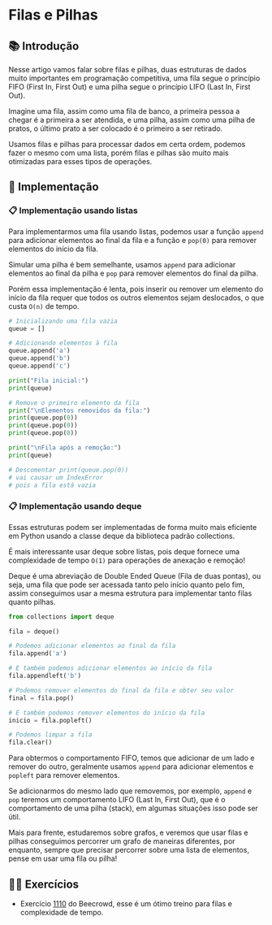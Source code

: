 # Filas e Pilhas

## 📚 Introdução

Nesse artigo vamos falar sobre filas e pilhas, duas estruturas de dados muito importantes em programação competitiva, uma fila segue o princípio FIFO (First In, First Out) e uma pilha segue o princípio LIFO (Last In, First Out).

Imagine uma fila, assim como uma fila de banco, a primeira pessoa a chegar é a primeira a ser atendida, e uma pilha, assim como uma pilha de pratos, o último prato a ser colocado é o primeiro a ser retirado.

Usamos filas e pilhas para processar dados em certa ordem, podemos fazer o mesmo com uma lista, porém filas e pilhas são muito mais otimizadas para esses tipos de operações.

## 📝 Implementação

### 📋 Implementação usando listas

Para implementarmos uma fila usando listas, podemos usar a função `append` para adicionar elementos ao final da fila e a função e `pop(0)` para remover elementos do início da fila.

Simular uma pilha é bem semelhante, usamos `append` para adicionar elementos ao final da pilha e `pop` para remover elementos do final da pilha.

Porém essa implementação é lenta, pois inserir ou remover um elemento do início da fila requer que todos os outros elementos sejam deslocados, o que custa `O(n)` de tempo.

```py
# Inicializando uma fila vazia
queue = []

# Adicionando elementos à fila
queue.append('a')
queue.append('b')
queue.append('c')

print("Fila inicial:")
print(queue)

# Remove o primeiro elemento da fila
print("\nElementos removidos da fila:")
print(queue.pop(0))
print(queue.pop(0))
print(queue.pop(0))

print("\nFila após a remoção:")
print(queue)

# Descomentar print(queue.pop(0))
# vai causar um IndexError
# pois a fila está vazia
```

### 📋 Implementação usando deque

Essas estruturas podem ser implementadas de forma muito mais eficiente em Python usando a classe deque da biblioteca padrão collections.

É mais interessante usar deque sobre listas, pois deque fornece uma complexidade de tempo `O(1)` para operações de anexação e remoção!

Deque é uma abreviação de Double Ended Queue (Fila de duas pontas), ou seja, uma fila que pode ser acessada tanto pelo início quanto pelo fim, assim conseguimos usar a mesma estrutura para implementar tanto filas quanto pilhas.

```py
from collections import deque

fila = deque()

# Podemos adicionar elementos ao final da fila
fila.append('a')

# E também podemos adicionar elementos ao início da fila
fila.appendleft('b')

# Podemos remover elementos do final da fila e obter seu valor
final = fila.pop()

# E também podemos remover elementos do início da fila
inicio = fila.popleft()

# Podemos limpar a fila
fila.clear()
```

Para obtermos o comportamento FIFO, temos que adicionar de um lado e remover do outro, geralmente usamos `append` para adicionar elementos e `popleft` para remover elementos.

Se adicionarmos do mesmo lado que removemos, por exemplo, `append` e `pop` teremos um comportamento LIFO (Last In, First Out), que é o comportamento de uma pilha (stack), em algumas situações isso pode ser útil.

Mais para frente, estudaremos sobre grafos, e veremos que usar filas e pilhas conseguimos percorrer um grafo de maneiras diferentes, por enquanto, sempre que precisar percorrer sobre uma lista de elementos, pense em usar uma fila ou pilha!

## 🧑‍🏫 Exercícios

- Exercício [1110](https://www.beecrowd.com.br/judge/pt/problems/view/1110) do Beecrowd, esse é um ótimo treino para filas e complexidade de tempo.
